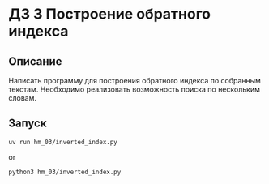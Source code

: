 # ДЗ 3 Построение обратного индекса
## Описание
Написать программу для построения обратного индекса по собранным текстам. Необходимо реализовать возможность поиска по нескольким словам.
## Запуск
```commandline
uv run hm_03/inverted_index.py
```
or
```commandline
python3 hm_03/inverted_index.py
```